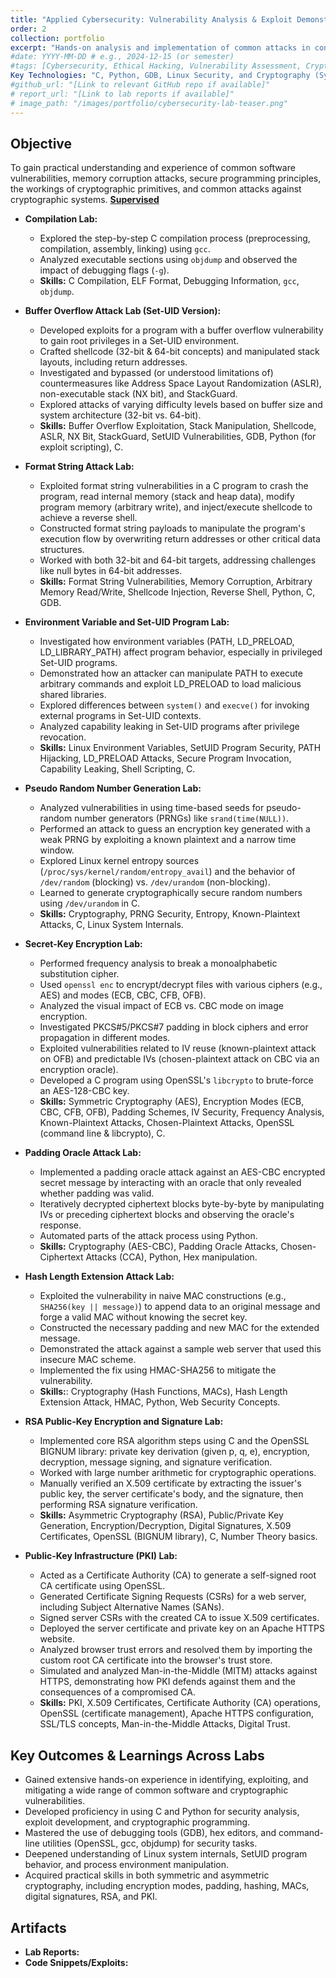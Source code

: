 ```yaml
---
title: "Applied Cybersecurity: Vulnerability Analysis & Exploit Demonstrations"
order: 2
collection: portfolio
excerpt: "Hands-on analysis and implementation of common attacks in controled enviroments, covering compilation process, buffer overflows, format string attacks, SetUID, environment variable exploits, secure random number generation, secret/public-key encryption (RSA, PKI), padding oracle attacks, and hash length extension attacks"
#date: YYYY-MM-DD # e.g., 2024-12-15 (or semester)
#tags: [Cybersecurity, Ethical Hacking, Vulnerability Assessment, Cryptography, C, Python, Linux Security, Buffer Overflow, Format String, SetUID, RSA, PKI]
Key Technologies: "C, Python, GDB, Linux Security, and Cryptography (Symmetric/Asymmetric, RSA, PKI, Hashes)"
#github_url: "[Link to relevant GitHub repo if available]"
# report_url: "[Link to lab reports if available]"
# image_path: "/images/portfolio/cybersecurity-lab-teaser.png"
---
```

## Objective
To gain practical understanding and experience of common software vulnerabilities, memory corruption attacks, secure programming principles, the workings of cryptographic primitives, and common attacks against cryptographic systems. [**Supervised**](https://www.linkedin.com/in/changlaidu/)
* **Compilation Lab:**
   * Explored the step-by-step C compilation process (preprocessing, compilation, assembly, linking) using `gcc`.
   * Analyzed executable sections using `objdump` and observed the impact of debugging flags (`-g`).
   * **Skills:** C Compilation, ELF Format, Debugging Information, `gcc`, `objdump`.

* **Buffer Overflow Attack Lab (Set-UID Version):**
   * Developed exploits for a program with a buffer overflow vulnerability to gain root privileges in a Set-UID environment.
   * Crafted shellcode (32-bit & 64-bit concepts) and manipulated stack layouts, including return addresses.
   * Investigated and bypassed (or understood limitations of) countermeasures like Address Space Layout Randomization (ASLR), non-executable stack (NX bit), and StackGuard.
   * Explored attacks of varying difficulty levels based on buffer size and system architecture (32-bit vs. 64-bit).
   * **Skills:** Buffer Overflow Exploitation, Stack Manipulation, Shellcode, ASLR, NX Bit, StackGuard, SetUID Vulnerabilities, GDB, Python (for exploit scripting), C.

* **Format String Attack Lab:**
  * Exploited format string vulnerabilities in a C program to crash the program, read internal memory (stack and heap data), modify program memory (arbitrary write), and inject/execute shellcode to achieve a reverse shell.
  * Constructed format string payloads to manipulate the program's execution flow by overwriting return addresses or other critical data structures.
  * Worked with both 32-bit and 64-bit targets, addressing challenges like null bytes in 64-bit addresses.
  * **Skills:** Format String Vulnerabilities, Memory Corruption, Arbitrary Memory Read/Write, Shellcode Injection, Reverse Shell, Python, C, GDB.

* **Environment Variable and Set-UID Program Lab:**
  * Investigated how environment variables (PATH, LD_PRELOAD, LD_LIBRARY_PATH) affect program behavior, especially in privileged Set-UID programs.
  * Demonstrated how an attacker can manipulate PATH to execute arbitrary commands and exploit LD_PRELOAD to load malicious shared libraries.
  * Explored differences between `system()` and `execve()` for invoking external programs in Set-UID contexts.
  * Analyzed capability leaking in Set-UID programs after privilege revocation.
  * **Skills:** Linux Environment Variables, SetUID Program Security, PATH Hijacking, LD_PRELOAD Attacks, Secure Program Invocation, Capability Leaking, Shell Scripting, C.

* **Pseudo Random Number Generation Lab:**
  * Analyzed vulnerabilities in using time-based seeds for pseudo-random number generators (PRNGs) like `srand(time(NULL))`.
  * Performed an attack to guess an encryption key generated with a weak PRNG by exploiting a known plaintext and a narrow time window.
  * Explored Linux kernel entropy sources (`/proc/sys/kernel/random/entropy_avail`) and the behavior of `/dev/random` (blocking) vs. `/dev/urandom` (non-blocking).
  * Learned to generate cryptographically secure random numbers using `/dev/urandom` in C.
  * **Skills:** Cryptography, PRNG Security, Entropy, Known-Plaintext Attacks, C, Linux System Internals.

* **Secret-Key Encryption Lab:**
  * Performed frequency analysis to break a monoalphabetic substitution cipher.
  * Used `openssl enc` to encrypt/decrypt files with various ciphers (e.g., AES) and modes (ECB, CBC, CFB, OFB).
  * Analyzed the visual impact of ECB vs. CBC mode on image encryption.
  * Investigated PKCS#5/PKCS#7 padding in block ciphers and error propagation in different modes.
  * Exploited vulnerabilities related to IV reuse (known-plaintext attack on OFB) and predictable IVs (chosen-plaintext attack on CBC via an encryption oracle).
  * Developed a C program using OpenSSL's `libcrypto` to brute-force an AES-128-CBC key.
  * **Skills:** Symmetric Cryptography (AES), Encryption Modes (ECB, CBC, CFB, OFB), Padding Schemes, IV Security, Frequency Analysis, Known-Plaintext Attacks, Chosen-Plaintext Attacks, OpenSSL (command line & libcrypto), C.

* **Padding Oracle Attack Lab:**
  * Implemented a padding oracle attack against an AES-CBC encrypted secret message by interacting with an oracle that only revealed whether padding was valid.
  * Iteratively decrypted ciphertext blocks byte-by-byte by manipulating IVs or preceding ciphertext blocks and observing the oracle's response.
  * Automated parts of the attack process using Python.
  * **Skills:** Cryptography (AES-CBC), Padding Oracle Attacks, Chosen-Ciphertext Attacks (CCA), Python, Hex manipulation.

* **Hash Length Extension Attack Lab:**
  * Exploited the vulnerability in naive MAC constructions (e.g., `SHA256(key || message)`) to append data to an original message and forge a valid MAC without knowing the secret key.
  * Constructed the necessary padding and new MAC for the extended message.
  * Demonstrated the attack against a sample web server that used this insecure MAC scheme.
  * Implemented the fix using HMAC-SHA256 to mitigate the vulnerability.
  * **Skills:**: Cryptography (Hash Functions, MACs), Hash Length Extension Attack, HMAC, Python, Web Security Concepts.

* **RSA Public-Key Encryption and Signature Lab:**
  * Implemented core RSA algorithm steps using C and the OpenSSL BIGNUM library: private key derivation (given p, q, e), encryption, decryption, message signing, and signature verification.
  * Worked with large number arithmetic for cryptographic operations.
  * Manually verified an X.509 certificate by extracting the issuer's public key, the server certificate's body, and the signature, then performing RSA signature verification.
  * **Skills:** Asymmetric Cryptography (RSA), Public/Private Key Generation, Encryption/Decryption, Digital Signatures, X.509 Certificates, OpenSSL (BIGNUM library), C, Number Theory basics.

* **Public-Key Infrastructure (PKI) Lab:**
  * Acted as a Certificate Authority (CA) to generate a self-signed root CA certificate using OpenSSL.
  * Generated Certificate Signing Requests (CSRs) for a web server, including Subject Alternative Names (SANs).
  * Signed server CSRs with the created CA to issue X.509 certificates.
  * Deployed the server certificate and private key on an Apache HTTPS website.
  * Analyzed browser trust errors and resolved them by importing the custom root CA certificate into the browser's trust store.
  * Simulated and analyzed Man-in-the-Middle (MITM) attacks against HTTPS, demonstrating how PKI defends against them and the consequences of a compromised CA.
  * **Skills:** PKI, X.509 Certificates, Certificate Authority (CA) operations, OpenSSL (certificate management), Apache HTTPS configuration, SSL/TLS concepts, Man-in-the-Middle Attacks, Digital Trust.

## Key Outcomes & Learnings Across Labs
 * Gained extensive hands-on experience in identifying, exploiting, and mitigating a wide range of common software and cryptographic vulnerabilities.
 * Developed proficiency in using C and Python for security analysis, exploit development, and cryptographic programming.
 * Mastered the use of debugging tools (GDB), hex editors, and command-line utilities (OpenSSL, gcc, objdump) for security tasks.
 * Deepened understanding of Linux system internals, SetUID program behavior, and process environment manipulation.
 * Acquired practical skills in both symmetric and asymmetric cryptography, including encryption modes, padding, hashing, MACs, digital signatures, RSA, and PKI.

## Artifacts
* **Lab Reports:**  
* **Code Snippets/Exploits:**  
